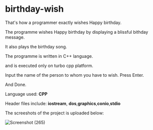 # birthday-wish
That's how a programmer exactly wishes Happy birthday.

The programme wishes Happy birthday by displaying a blissful bithday message.

It also plays the birthday song.

The programme is written in C++ language.

and is executed only on turbo cpp platform.

Input the name of the person to  whom you have to wish. Press Enter.

And Done.

Language used: **CPP**

Header files include: **iostream**, **dos**,**graphics**,**conio**,**stdio**

The screeshots of the project is uploaded below:

![Screenshot (265)](https://user-images.githubusercontent.com/68001066/133920685-7f362bda-cc95-464c-be67-fa5fd3b492d9.png)
